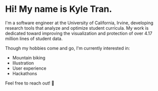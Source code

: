 # Hi! My name is Kyle Tran.

I'm a software engineer at the University of California, Irvine, developing research tools that analyze and optimize student curricula. My work is dedicated toward improving the visualization and protection of over 4.17 million lines of student data.

Though my hobbies come and go, I'm currently interested in:
- Mountain biking
- Illustration
- User experience
- Hackathons

Feel free to reach out! 🎐
